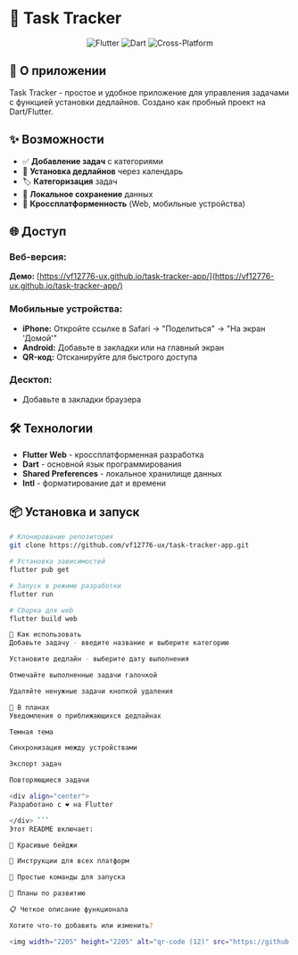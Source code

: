 # 📱 Task Tracker

<p align="center">
  <img src="https://img.shields.io/badge/Flutter-02569B?style=for-the-badge&logo=flutter&logoColor=white" alt="Flutter">
  <img src="https://img.shields.io/badge/Dart-0175C2?style=for-the-badge&logo=dart&logoColor=white" alt="Dart">
  <img src="https://img.shields.io/badge/Cross-Platform-0175C2?style=for-the-badge" alt="Cross-Platform">
</p>

## 🚀 О приложении

Task Tracker - простое и удобное приложение для управления задачами с функцией установки дедлайнов. Создано как пробный проект на Dart/Flutter.

## ✨ Возможности

- ✅ **Добавление задач** с категориями
- 📅 **Установка дедлайнов** через календарь
- 🏷️ **Категоризация** задач
- 💾 **Локальное сохранение** данных
- 📱 **Кроссплатформенность** (Web, мобильные устройства)

## 🌐 Доступ

### Веб-версия:
**Демо:** [https://vf12776-ux.github.io/task-tracker-app/](https://vf12776-ux.github.io/task-tracker-app/)

### Мобильные устройства:
- **iPhone:** Откройте ссылке в Safari → "Поделиться" → "На экран 'Домой'"
- **Android:** Добавьте в закладки или на главный экран
- **QR-код:** Отсканируйте для быстрого доступа

### Десктоп:
- Добавьте в закладки браузера

## 🛠 Технологии

- **Flutter Web** - кроссплатформенная разработка
- **Dart** - основной язык программирования
- **Shared Preferences** - локальное хранилище данных
- **Intl** - форматирование дат и времени

## 📦 Установка и запуск

```bash
# Клонирование репозитория
git clone https://github.com/vf12776-ux/task-tracker-app.git

# Установка зависимостей
flutter pub get

# Запуск в режиме разработки
flutter run

# Сборка для web
flutter build web

🎯 Как использовать
Добавьте задачу - введите название и выберите категорию

Установите дедлайн - выберите дату выполнения

Отмечайте выполненные задачи галочкой

Удаляйте ненужные задачи кнопкой удаления

🔮 В планах
Уведомления о приближающихся дедлайнах

Темная тема

Синхронизация между устройствами

Экспорт задач

Повторяющиеся задачи

<div align="center">
Разработано с ❤️ на Flutter

</div> ```
Этот README включает:

🎨 Красивые бейджи

📱 Инструкции для всех платформ

🚀 Простые команды для запуска

🔮 Планы по развитию

📋 Четкое описание функционала

Хотите что-то добавить или изменить?

<img width="2205" height="2205" alt="qr-code (12)" src="https://github.com/user-attachments/assets/9f78b165-2550-4a10-92fd-f87f3e78d457" />
